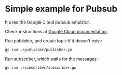 # Simple example for Pubsub

It uses the Google Cloud pubsub emulator.

Check instructions at [Google Cloud documentation](https://cloud.google.com/pubsub/docs/emulator).

Run publisher, and create topic if it doesn't exist:
```bash
go run ./publisher/publisher.go
```

Run subscriber, which waits for the messages:
```bash
go run ./subscriber/subscriber.go
```
